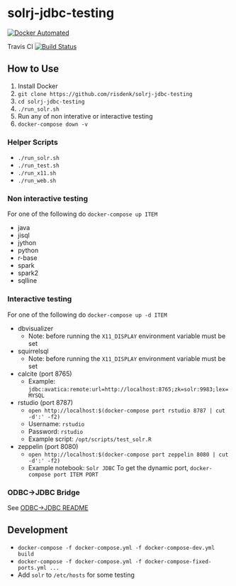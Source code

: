 # solrj-jdbc-testing

[![Docker Automated](https://img.shields.io/docker/automated/risdenk/solrj-jdbc-testing.svg)](https://hub.docker.com/r/risdenk/solrj-jdbc-testing/)

Travis CI [![Build Status](https://travis-ci.org/risdenk/solrj-jdbc-testing.svg?branch=master)](https://travis-ci.org/risdenk/solrj-jdbc-testing)

## How to Use
1. Install Docker
2. `git clone https://github.com/risdenk/solrj-jdbc-testing`
3. `cd solrj-jdbc-testing`
4. `./run_solr.sh`
5. Run any of non interative or interactive testing
6. `docker-compose down -v`

### Helper Scripts
* `./run_solr.sh`
* `./run_test.sh`
* `./run_x11.sh`
* `./run_web.sh`

### Non interactive testing
For one of the following do `docker-compose up ITEM`

* java
* jisql
* jython
* python
* r-base
* spark
* spark2
* sqlline

### Interactive testing
For one of the following do `docker-compose up -d ITEM`

* dbvisualizer
  * Note: before running the `X11_DISPLAY` environment variable must be set
* squirrelsql
  * Note: before running the `X11_DISPLAY` environment variable must be set
* calcite (port 8765)
  * Example: `jdbc:avatica:remote:url=http://localhost:8765;zk=solr:9983;lex=MYSQL`
* rstudio (port 8787)
  * `open http://localhost:$(docker-compose port rstudio 8787 | cut -d':' -f2)`
  * Username: `rstudio`
  * Password: `rstudio`
  * Example script: `/opt/scripts/test_solr.R`
* zeppelin (port 8080)
  * `open http://localhost:$(docker-compose port zeppelin 8080 | cut -d':' -f2)`
  * Example notebook: `Solr JDBC`
To get the dynamic port, `docker-compose port ITEM PORT`

### ODBC->JDBC Bridge
See [ODBC->JDBC README](odbc/README.md)

## Development
* `docker-compose -f docker-compose.yml -f docker-compose-dev.yml build`
* `docker-compose -f docker-compose.yml -f docker-compose-fixed-ports.yml ...`
* Add `solr` to `/etc/hosts` for some testing

